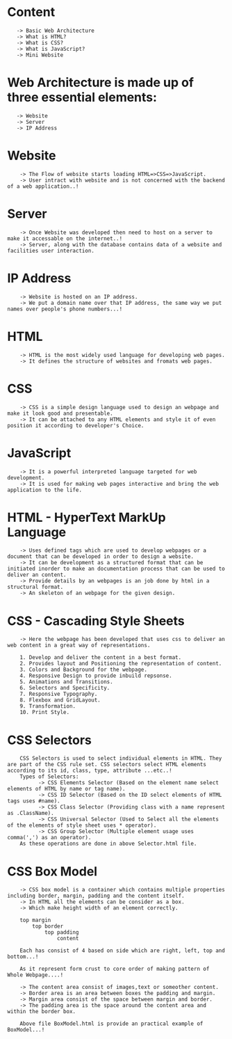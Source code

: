 # Content 
       -> Basic Web Architecture
       -> What is HTML?
       -> What is CSS?
       -> What is JavaScript?
       -> Mini Website 

# Web Architecture is made up of three essential elements:
       -> Website
       -> Server 
       -> IP Address 

# Website
        -> The Flow of website starts loading HTML=>CSS=>JavaScript.
        -> User intract with website and is not concerned with the backend of a web application..!

# Server
        -> Once Website was developed then need to host on a server to make it accessable on the internet..!
        -> Server, along with the database contains data of a website and facilities user interaction.

# IP Address
        -> Website is hosted on an IP address.
        -> We put a domain name over that IP address, the same way we put names over people's phone numbers...!

# HTML
        -> HTML is the most widely used language for developing web pages.
        -> It defines the structure of websites and fromats web pages.

# CSS
        -> CSS is a simple design language used to design an webpage and make it look good and presentable.
        -> It can be attached to any HTML elements and style it of even position it according to developer's Choice.
    
# JavaScript 
        -> It is a powerful interpreted language targeted for web development.
        -> It is used for making web pages interactive and bring the web application to the life.

# HTML - HyperText MarkUp Language 
        -> Uses defined tags which are used to develop webpages or a document that can be developed in order to design a website.
        -> It can be development as a structured format that can be initiated inorder to make an documentation process that can be used to deliver an content.
        -> Provide details by an webpages is an job done by html in a structural format.
        -> An skeleton of an webpage for the given design.

# CSS - Cascading Style Sheets
        -> Here the webpage has been developed that uses css to deliver an web content in a great way of representations.

        1. Develop and deliver the content in a best format.
        2. Provides layout and Positioning the representation of content.
        3. Colors and Background for the webpage.
        4. Responsive Design to provide inbuild repsonse.
        5. Animations and Transitions.
        6. Selectors and Specificity.
        7. Responsive Typography.
        8. Flexbox and GridLayout.
        9. Transformation.
        10. Print Style.

# CSS Selectors
        CSS Selectors is used to select individual elements in HTML. They are part of the CSS rule set. CSS selectors select HTML elements according to its id, class, type, attribute ...etc..!
        Types of Selectors:
              -> CSS Elements Selector (Based on the element name select elements of HTML by name or tag name).
              -> CSS ID Selector (Based on the ID select elements of HTML tags uses #name).
              -> CSS Class Selector (Providing class with a name represent as .ClassName).
              -> CSS Universal Selector (Used to Select all the elements of the elements of style sheet uses * operator).
              -> CSS Group Selector (Multiple element usage uses comma(',') as an operator).
        As these operations are done in above Selector.html file.

# CSS Box Model 
        -> CSS box model is a container which contains multiple properties including border, margin, padding and the content itself.
        -> In HTML all the elements can be consider as a box.
        -> Which make height width of an element correctly.

        top margin 
            top border
                top padding 
                    content
        
        Each has consist of 4 based on side which are right, left, top and bottom...!

        As it represent form crust to core order of making pattern of Whole Webpage....!

        -> The content area consist of images,text or someother content.
        -> Border area is an area between boxes the padding and margin.
        -> Margin area consist of the space between margin and border.
        -> The padding area is the space around the content area and within the border box.

        Above file BoxModel.html is provide an practical example of BoxModel...!
        
        
